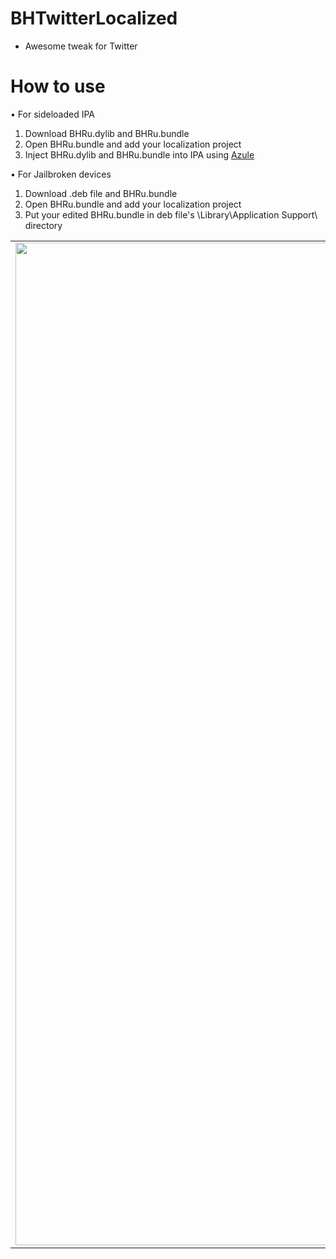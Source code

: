 # BHTwitterLocalized
- Awesome tweak for Twitter

# How to use
• For sideloaded IPA
1. Download BHRu.dylib and BHRu.bundle
2. Open BHRu.bundle and add your localization project
3. Inject BHRu.dylib and BHRu.bundle into IPA using [Azule](https://github.com/Al4ise/Azule) 

• For Jailbroken devices
1. Download .deb file and BHRu.bundle
2. Open BHRu.bundle and add your localization project
3. Put your edited BHRu.bundle in deb file's \Library\Application Support\ directory


| | | |
|:-------------------------:|:-------------------------:|:-------------------------:|
|<img width="1604" src="https://github.com/dayanch96/BHTwitterLocalized/blob/master/ss1.PNG"> |  <img width="1604" src="https://github.com/dayanch96/BHTwitterLocalized/blob/master/ss2.PNG">|<img width="1604" src="https://github.com/dayanch96/BHTwitterLocalized/blob/master/ss3.PNG">|
